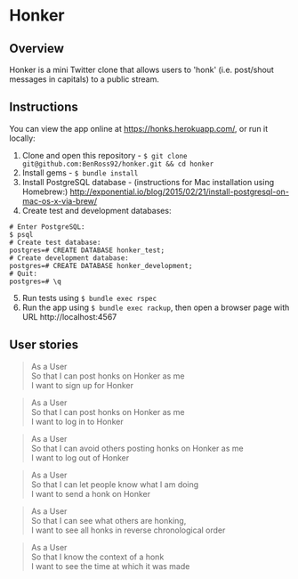# Honker

## Overview

Honker is a mini Twitter clone that allows users to 'honk' (i.e. post/shout messages in capitals) to a public stream.

## Instructions

You can view the app online at https://honks.herokuapp.com/, or run it locally:

1. Clone and open this repository - `$ git clone git@github.com:BenRoss92/honker.git && cd honker`
2. Install gems - `$ bundle install`
3. Install PostgreSQL database - (instructions for Mac installation using Homebrew:) http://exponential.io/blog/2015/02/21/install-postgresql-on-mac-os-x-via-brew/
4. Create test and development databases:
```
# Enter PostgreSQL:
$ psql
# Create test database:
postgres=# CREATE DATABASE honker_test;
# Create development database:
postgres=# CREATE DATABASE honker_development;
# Quit:
postgres=# \q
```
5. Run tests using `$ bundle exec rspec`
6. Run the app using `$ bundle exec rackup`, then open a browser page with URL http://localhost:4567

## User stories

>As a User  
So that I can post honks on Honker as me  
I want to sign up for Honker

>As a User  
So that I can post honks on Honker as me  
I want to log in to Honker

>As a User  
So that I can avoid others posting honks on Honker as me  
I want to log out of Honker

>As a User  
So that I can let people know what I am doing  
I want to send a honk on Honker

>As a User  
So that I can see what others are honking,  
I want to see all honks in reverse chronological order

>As a User  
So that I know the context of a honk  
I want to see the time at which it was made
